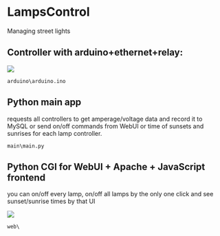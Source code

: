 # LampsControl
Managing street lights

## Controller with arduino+ethernet+relay:

![](https://i.ibb.co/f256Qfj/image.png)

`arduino\arduino.ino`

## Python main app

requests all controllers to get amperage/voltage data and record it to MySQL or send on/off commands from WebUI or time of sunsets and sunrises for each lamp controller.

`main\main.py`

## Python CGI for WebUI + Apache + JavaScript frontend

you can on/off every lamp, on/off all lamps by the only one click and see sunset/sunrise times by that UI

![](https://i.ibb.co/XZyyS5g/image.png)

`web\`
